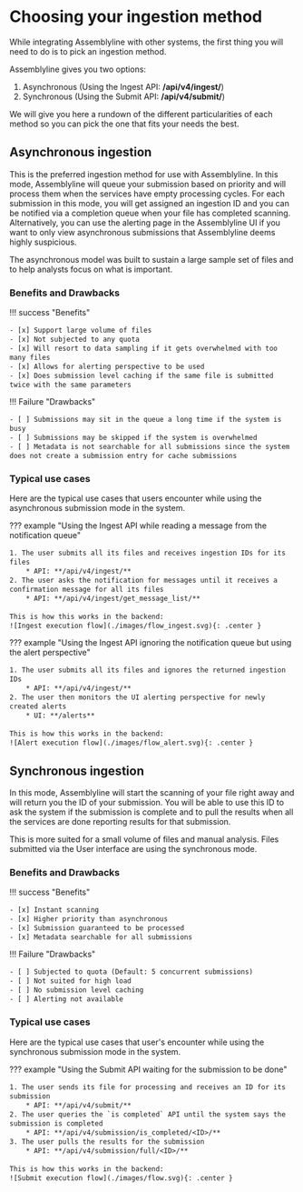 # Choosing your ingestion method

While integrating Assemblyline with other systems, the first thing you will need to do is to pick an ingestion method.

Assemblyline gives you two options:

1. Asynchronous (Using the Ingest API: **/api/v4/ingest/**)
2. Synchronous (Using the Submit API: **/api/v4/submit/**)

We will give you here a rundown of the different particularities of each method so you can pick the one that fits your needs the best.

## Asynchronous ingestion

This is the preferred ingestion method for use with Assemblyline. In this mode, Assemblyline will queue your submission based on priority and will process them when the services have empty processing cycles. For each submission in this mode, you will get assigned an ingestion ID and you can be notified via a completion queue when your file has completed scanning. Alternatively, you can use the alerting page in the Assemblyline UI if you want to only view asynchronous submissions that Assemblyline deems highly suspicious.

The asynchronous model was built to sustain a large sample set of files and to help analysts focus on what is important.

### Benefits and Drawbacks

!!! success "Benefits"

    - [x] Support large volume of files
    - [x] Not subjected to any quota
    - [x] Will resort to data sampling if it gets overwhelmed with too many files
    - [x] Allows for alerting perspective to be used
    - [x] Does submission level caching if the same file is submitted twice with the same parameters

!!! Failure "Drawbacks"

    - [ ] Submissions may sit in the queue a long time if the system is busy
    - [ ] Submissions may be skipped if the system is overwhelmed
    - [ ] Metadata is not searchable for all submissions since the system does not create a submission entry for cache submissions

### Typical use cases

Here are the typical use cases that users encounter while using the asynchronous submission mode in the system.

??? example "Using the Ingest API while reading a message from the notification queue"

    1. The user submits all its files and receives ingestion IDs for its files
        * API: **/api/v4/ingest/**
    2. The user asks the notification for messages until it receives a confirmation message for all its files
        * API: **/api/v4/ingest/get_message_list/**

    This is how this works in the backend:
    ![Ingest execution flow](./images/flow_ingest.svg){: .center }

??? example "Using the Ingest API ignoring the notification queue but using the alert perspective"

    1. The user submits all its files and ignores the returned ingestion IDs
        * API: **/api/v4/ingest/**
    2. The user then monitors the UI alerting perspective for newly created alerts
        * UI: **/alerts**

    This is how this works in the backend:
    ![Alert execution flow](./images/flow_alert.svg){: .center }

## Synchronous ingestion

In this mode, Assemblyline will start the scanning of your file right away and will return you the ID of your submission. You will be able to use this ID to ask the system if the submission is complete and to pull the results when all the services are done reporting results for that submission.

This is more suited for a small volume of files and manual analysis. Files submitted via the User interface are using the synchronous mode.

### Benefits and Drawbacks

!!! success "Benefits"

    - [x] Instant scanning
    - [x] Higher priority than asynchronous
    - [x] Submission guaranteed to be processed
    - [x] Metadata searchable for all submissions

!!! Failure "Drawbacks"

    - [ ] Subjected to quota (Default: 5 concurrent submissions)
    - [ ] Not suited for high load
    - [ ] No submission level caching
    - [ ] Alerting not available

### Typical use cases

Here are the typical use cases that user's encounter while using the synchronous submission mode in the system.

??? example "Using the Submit API waiting for the submission to be done"

    1. The user sends its file for processing and receives an ID for its submission
        * API: **/api/v4/submit/**
    2. The user queries the `is completed` API until the system says the submission is completed
        * API: **/api/v4/submission/is_completed/<ID>/**
    3. The user pulls the results for the submission
        * API: **/api/v4/submission/full/<ID>/**

    This is how this works in the backend:
    ![Submit execution flow](./images/flow.svg){: .center }
